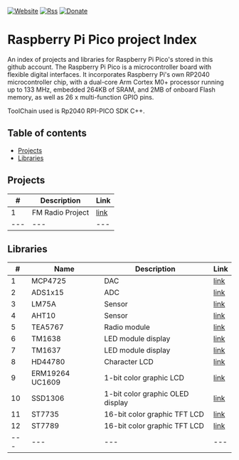 [![Website](https://img.shields.io/badge/Website-Link-blue.svg)](https://gavinlyonsrepo.github.io/)  [![Rss](https://img.shields.io/badge/Subscribe-RSS-yellow.svg)](https://gavinlyonsrepo.github.io//feed.xml)  [![Donate](https://img.shields.io/badge/Donate-PayPal-green.svg)](https://www.paypal.com/paypalme/whitelight976)

# Raspberry Pi Pico project Index

An index of projects and libraries for Raspberry Pi Pico's stored in this
github account. The Raspberry Pi Pico is a microcontroller board with flexible digital interfaces. 
It incorporates Raspberry Pi's own RP2040 microcontroller chip, with a dual-core 
Arm Cortex M0+ processor running up to 133 MHz, embedded 264KB of SRAM, and 2MB of onboard 
Flash memory, as well as 26 x multi-function GPIO pins.

ToolChain used is Rp2040 RPI-PICO SDK C++.

## Table of contents

  * [Projects](#projects)
  * [Libraries](#libraries)
  
## Projects

| # |  Description | Link  | 
| -------------- | -------------- | -------- | 
|1 |  FM Radio Project | [link](https://github.com/gavinlyonsrepo/FM_Radio_PICO) | 
| ---  | ---  | ---  | 

## Libraries

| # |  Name  | Description  | Link |
| --------------  | -------- | ----------- |  ----------- | 
|1 | MCP4725| DAC | [link](https://github.com/gavinlyonsrepo/MCP4725_PICO)| 
|2 | ADS1x15  | ADC | [link](https://github.com/gavinlyonsrepo/ADS1x15_PICO)|
|3 |LM75A |Sensor | [link](https://github.com/gavinlyonsrepo/LM75A_PICO)|
|4 |AHT10 | Sensor | [link](https://github.com/gavinlyonsrepo/AHTXX_PICO)|
|5 |TEA5767 | Radio module| [link](https://github.com/gavinlyonsrepo/TEA5767_PICO)| 
|6 |TM1638 | LED module display | [link](https://github.com/gavinlyonsrepo/TM1638plus_PICO)|
|7 |TM1637 | LED module display | [link](https://github.com/gavinlyonsrepo/TM1637_PICO)|
|8 |HD44780 | Character LCD | [link](https://github.com/gavinlyonsrepo/HD44780_LCD_PCF8574_PICO) | 
|9 |ERM19264 UC1609 |1-bit color graphic LCD| [link](https://github.com/gavinlyonsrepo/ERM19264_UC1609_PICO)|
|10 | SSD1306 |1-bit color graphic  OLED display | [link](https://github.com/gavinlyonsrepo/SSD1306_OLED_PICO)|
|11|ST7735 |16-bit color graphic TFT LCD | [link](https://github.com/gavinlyonsrepo/ST7735_TFT_PICO)| 
|12|ST7789 |16-bit color graphic TFT LCD | [link](https://github.com/gavinlyonsrepo/ST7789_TFT_PICO)| 
| ---  | ---  | ---  | ---  |

